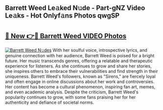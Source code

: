 ## Barrett Weed Le𝚊ked N𝚞de - Part-gNZ Video Le𝚊ks - Hot Onlyf𝚊ns Photos qwgSP

# <h2><a href="http://ac18655.deff.icu/?id=Barrett+Weed">🔗 New 👉🔴 Barrett Weed VIDEO Photos</a></h2>

[![Barrett Weed N𝚞des](https://i.imgur.com/rIISA9y.gif)](http://ac18655.deff.icu/?id=Barrett+Weed)
With her soulful voice, introspective lyrics, and genuine connection with her audience, Barrett Weed is poised for a bright future. Her music transcends genres, offering a relatable and therapeutic experience for listeners. As she continues to grow and share her stories, she inspires others to embrace their vulnerabilities and find strength in their uniqueness. Barrett Weed's followers, known as "Sirens," are fiercely loyal and often engage in online discussions about her work and controversies. Her content has become a cultural phenomenon, inspiring fan art, memes, and even academic analysis. Despite the criticism, Barrett Weed's popularity continues to grow, with some fans praising her for her authenticity and defiance of societal norms.
